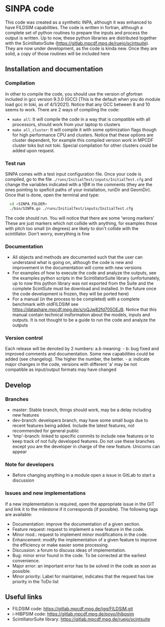 # SINPA code

This code was created as a synthetic INPA, although it was enhanced to have FILDSIM capabilities. The code is written in fortran, although a complete set of python routines to prepare the inputs and process the output is written.
Up to now, these python libraries are distributed together with the ScintillatorSuite (<https://gitlab.mpcdf.mpg.de/ruejo/scintsuite>). They are now under development, as the code is kinda new. Once they are solid, a copy of those routines will be included here

## Installation and documentation
### Compilation
In other to compile the code, you should use the version of gfortran included in gcc version 9.3.0 (GCC) [This is the default when you do module load gcc in toki, as of 4/1/2021]. Notice that any GCC between 8 and 10 seems to work.
There are 2 ways of compiling the code:
  - `make all`: It will compile the code in a way that is compatible with all processors, should work from your laptop to clusters
  - `make all_cluster`: It will compile it with some optimization flags though for high performance CPU and clusters. Notice that these options are cluster dependent, for example this compiled version work in MPCDF cluster toks but not toki. Special compilation for other clusters could be added upon request.

### Test run
SINPA comes with a test input configuration file. Once your code is compiled, go to the file `./runs/InitialTest/inputs/InitialTest.cfg` and change the variables indicated with a !@# in the comments (they are the ones pointing to speficit paths of your installation, runDir and GeomDir). Once that is done, open the terminal and type:
``` bash
  cd <SINPA_FOLDER>
  ./bin/SINPA.go ./runs/InitialTest/inputs/InitialTest.cfg
```

The code should run. You will notice that there are some 'wrong markers' These are just markers which not collide with anything, for examples those with pitch too small (in degrees) are likely to don't collide with the scintillator. Don't worry, everything is fine

### Documentation
- All objects and methods are documented such that the user can understand what is going on, although the code is new and improvement in the documentation will come with new versions
- For examples of how to execute the code and analyze the outputs, see the examples python scripts in the ScintillatorSuite library (unfortunately, up to now this python library was not exported from the Suite and the complete ScintSute must be download and installed. In the future once the code development is frozen, they will be ported here)
- For a manual (in the process to be completed) with a complete benchmark with oldFILDSIM see <https://datashare.mpcdf.mpg.de/s/oQJw82fd705OEJ8>. Notice that this manual contain technical insformation about the models, inputs and outputs. It is not thought to be a guide to run the code and analyze the outputs

### Version control
Each release will be denoted by 2 numbers: a.b meaning:
    - b: bug fixed and improved comments and documentation. Some new capabilities could be added (see changelog). The higher the number, the better.
    - a: indicate major changes in the code, versions with different 'a' may be not compatible as input/output formats may have changed

## Develop
### Branches
- master: Stable branch, things should work, may be a delay including new features
- dev-branch: developers branch, may have some small bugs due to recent features being added. Include the latest features, not recommended for general public
- 'tmp'-branch: linked to specific commits to include new features or to keep track of not fully developed features. Do not use these branches except you are the developer in charge of the new feature. Unicorns can appear

### Note for developers
- Before changing anything in a module open a issue in GitLab to start a discussion

### Issues and new implementations
If a new implementation is required, open the appropriate issue in the GIT and link it to the milestone if it corresponds (if possible). The following tags are available:

- Documentation: improve the documentation of a given section.
- Feature request: request to implement a new feature in the code.
- Minor mod.: request to implement minor modifications in the code.
- Enhancement: modify the implementation of a given feature to improve the efficiency or make easier some processing.
- Discussion: a forum to discuss ideas of implementation.
- Bug: minor error found in the code. To be corrected at the earliest convenience.
- Major error: an important error has to be solved in the code as soon as possible.
- Minor priority: Label for maintainer, indicates that the request has low priority in the ToDo list

## Useful links
- FILDSIM code: <https://gitlab.mpcdf.mpg.de/jgq/FILDSIM.git>
- i-HIBPSIM code: <https://gitlab.mpcdf.mpg.de/poyo/ihibpsim>
- ScintillatorSuite library: <https://gitlab.mpcdf.mpg.de/ruejo/scintsuite>
